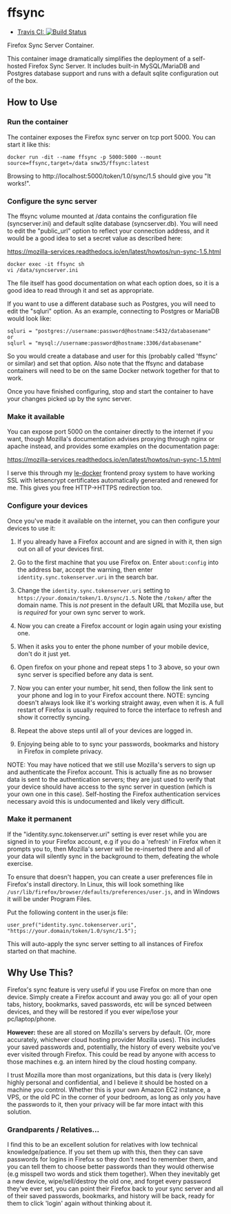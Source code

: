 # ffsync

 * [Travis CI: ![Build Status](https://travis-ci.org/snw35/ffsync.svg?branch=master)](https://travis-ci.org/snw35/ffsync)

Firefox Sync Server Container.

This container image dramatically simplifies the deployment of a self-hosted Firefox Sync Server. It includes built-in MySQL/MariaDB and Postgres database support and runs with a default sqlite configuration out of the box.


## How to Use

### Run the container

The container exposes the Firefox sync server on tcp port 5000. You can start it like this:
```
docker run -dit --name ffsync -p 5000:5000 --mount source=ffsync,target=/data snw35/ffsync:latest
```
Browsing to http://localhost:5000/token/1.0/sync/1.5 should give you "It works!".

### Configure the sync server

The ffsync volume mounted at /data contains the configuration file (syncserver.ini) and default sqlite database (syncserver.db). You will need to edit the "public_url" option to reflect your connection address, and it would be a good idea to set a secret value as described here:

https://mozilla-services.readthedocs.io/en/latest/howtos/run-sync-1.5.html

```
docker exec -it ffsync sh
vi /data/syncserver.ini
```

The file itself has good documentation on what each option does, so it is a good idea to read through it and set as appropriate.

If you want to use a different database such as Postgres, you will need to edit the "sqluri" option. As an example, connecting to Postgres or MariaDB would look like:
```
sqluri = "postgres://username:password@hostname:5432/databasename"
or
sqlurl = "mysql://username:password@hostname:3306/databasename"
```

So you would create a database and user for this (probably called 'ffsync' or similar) and set that option. Also note that the ffsync and database containers will need to be on the same Docker network together for that to work.

Once you have finished configuring, stop and start the container to have your changes picked up by the sync server.

### Make it available

You can expose port 5000 on the container directly to the internet if you want, though Mozilla's documentation advises proxying through nginx or apache instead, and provides some examples on the documentation page:

https://mozilla-services.readthedocs.io/en/latest/howtos/run-sync-1.5.html

I serve this through my [le-docker](https://github.com/snw35/le-docker) frontend proxy system to have working SSL with letsencrypt certificates automatically generated and renewed for me. This gives you free HTTP->HTTPS redirection too.

### Configure your devices

Once you've made it available on the internet, you can then configure your devices to use it:

 1. If you already have a Firefox account and are signed in with it, then sign out on all of your devices first.

 1. Go to the first machine that you use Firefox on. Enter `about:config` into the address bar, accept the warning, then enter `identity.sync.tokenserver.uri` in the search bar.

 1. Change the `identity.sync.tokenserver.uri` setting to `https://your.domain/token/1.0/sync/1.5`. Note the `/token/` after the domain name. This is _not_ present in the default URL that Mozilla use, but is _required_ for your own sync server to work.

 1. Now you can create a Firefox account or login again using your existing one.

 1. When it asks you to enter the phone number of your mobile device, don't do it just yet.

 1. Open firefox on your phone and repeat steps 1 to 3 above, so your own sync server is specified before any data is sent.

 1. Now you can enter your number, hit send, then follow the link sent to your phone and log in to your Firefox account there. NOTE: syncing doesn't always look like it's working straight away, even when it is. A full restart of Firefox is usually required to force the interface to refresh and show it correctly syncing.

 1. Repeat the above steps until all of your devices are logged in.

 1. Enjoying being able to to sync your passwords, bookmarks and history in Firefox in complete privacy.

NOTE: You may have noticed that we still use Mozilla's servers to sign up and authenticate the Firefox account. This is actually fine as no browser data is sent to the authentication servers; they are just used to verify that your device should have access to the sync server in question (which is your own one in this case). Self-hosting the Firefox authentication services necessary avoid this is undocumented and likely very difficult.

### Make it permanent

If the "identity.sync.tokenserver.uri" setting is ever reset while you are signed in to your Firefox account, e.g if you do a 'refresh' in Firefox when it prompts you to, then Mozilla's server will be re-inserted there and all of your data will silently sync in the background to them, defeating the whole exercise.

To ensure that doesn't happen, you can create a user preferences file in Firefox's install directory. In Linux, this will look something like `/usr/lib/firefox/browser/defaults/preferences/user.js`, and in Windows it will be under Program Files.

Put the following content in the user.js file:
```
user_pref("identity.sync.tokenserver.uri", "https://your.domain/token/1.0/sync/1.5");
```

This will auto-apply the sync server setting to all instances of Firefox started on that machine.


## Why Use This?

Firefox's sync feature is very useful if you use Firefox on more than one device. Simply create a Firefox account and away you go: all of your open tabs, history, bookmarks, saved passwords, etc will be synced between devices, and they will be restored if you ever wipe/lose your pc/laptop/phone.

__However:__ these are all stored on Mozilla's servers by default. (Or, more accurately, whichever cloud hosting provider Mozilla uses). This includes your saved passwords and, potentially, the history of every website you've ever visited through Firefox. This could be read by anyone with access to those machines e.g. an intern hired by the cloud hosting company.

I trust Mozilla more than most organizations, but this data is (very likely) highly personal and confidential, and I believe it should be hosted on a machine _you_ control. Whether this is your own Amazon EC2 instance, a VPS, or the old PC in the corner of your bedroom, as long as only _you_ have the passwords to it, then your privacy will be far more intact with this solution.

### Grandparents / Relatives...

I find this to be an excellent solution for relatives with low technical knowledge/patience. If you set them up with this, then they can save passwords for logins in Firefox so they don't need to remember them, and you can tell them to choose better passwords than they would otherwise (e.g misspell two words and stick them together). When they inevitably get a new device, wipe/sell/destroy the old one, and forget every password they've ever set, you can point their Firefox back to your sync server and all of their saved passwords, bookmarks, and history will be back, ready for them to click 'login' again without thinking about it.
